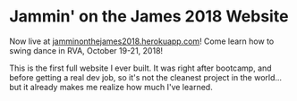 # Jammin' on the James 2018 Website

Now live at [jamminonthejames2018.herokuapp.com](https://jamminonthejames2018.herokuapp.com/)! Come learn how to swing dance in RVA, October 19-21, 2018!

This is the first full website I ever built. It was right after bootcamp, and before getting a real dev job, so it's not the cleanest project in the world... but it already makes me realize how much I've learned.
